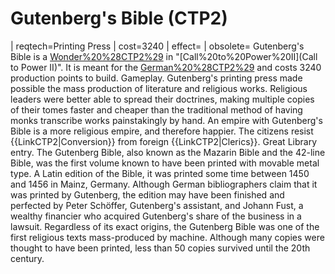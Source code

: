 # Gutenberg's Bible (CTP2)

 | reqtech=Printing Press
 | cost=3240
 | effect=
 | obsolete=
Gutenberg's Bible is a [Wonder%20%28CTP2%29](Wonder) in "[Call%20to%20Power%20II](Call to Power II)". It is meant for the [German%20%28CTP2%29](Germans) and costs 3240 production points to build.
Gameplay.
Gutenberg's printing press made possible the mass production of literature and religious works. Religious leaders were better able to spread their doctrines, making multiple copies of their tomes faster and cheaper than the traditional method of having monks transcribe works painstakingly by hand. An empire with Gutenberg's Bible is a more religious empire, and therefore happier. The citizens resist {{LinkCTP2|Conversion}} from foreign {{LinkCTP2|Clerics}}.
Great Library entry.
The Gutenberg Bible, also known as the Mazarin Bible and the 42-line Bible, was the first volume known to have been printed with movable metal type. A Latin edition of the Bible, it was printed some time between 1450 and 1456 in Mainz, Germany. Although German bibliographers claim that it was printed by Gutenberg, the edition may have been finished and perfected by Peter Schöffer, Gutenberg's assistant, and Johann Fust, a wealthy financier who acquired Gutenberg's share of the business in a lawsuit. Regardless of its exact origins, the Gutenberg Bible was one of the first religious texts mass-produced by machine. Although many copies were thought to have been printed, less than 50 copies survived until the 20th century.